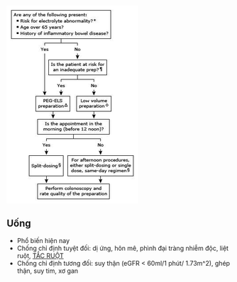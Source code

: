 ![Nội soi đại tràng-1685327313182.jpeg](../../../200%20Files/image/N%E1%BB%99i%20soi%20%C4%91%E1%BA%A1i%20tr%C3%A0ng-1685327313182.jpeg)  
  
  
## Uống  
- Phổ biến hiện nay  
- Chống chỉ định tuyệt đối: dị ứng, hôn mê, phình đại tràng nhiễm độc, liệt ruột, [TẮC RUỘT](./T%E1%BA%AEC%20RU%E1%BB%98T.md)  
- Chống chỉ định tương đối: suy thận (eGFR < 60ml/1 phút/ 1.73m^2), ghép thận, suy tim, xơ gan